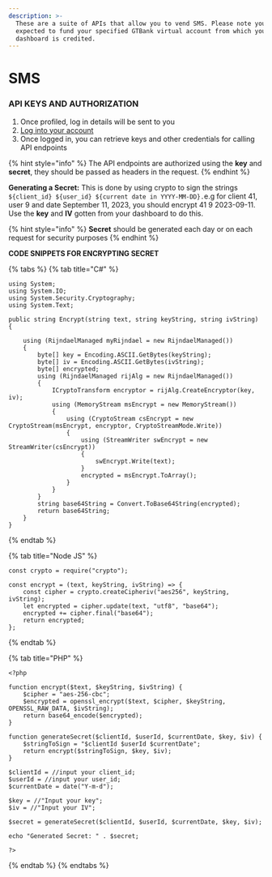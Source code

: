 ```yaml
---
description: >-
  These are a suite of APIs that allow you to vend SMS. Please note you are
  expected to fund your specified GTBank virtual account from which your VAS
  dashboard is credited.
---
```


# SMS

### API KEYS AND AUTHORIZATION

1. Once profiled, log in details will be sent to you
2. [Log into your account ](https://vas.squadco.com/)
3. Once logged in, you can retrieve keys and other credentials for calling API endpoints

{% hint style="info" %}
The API endpoints are authorized using the **key** and **secret**, they should be passed as headers in the request.&#x20;
{% endhint %}

**Generating a Secret:** This is done by using crypto to sign the strings `${client_id} ${user_id} ${current date in YYYY-MM-DD}.`e.g for client 41, user 9 and date September 11, 2023, you should encrypt 41 9 2023-09-11. Use the **key** and **IV**  gotten from your dashboard to do this.

{% hint style="info" %}
&#x20;**Secret** should be generated each day or on each request for security purposes
{% endhint %}

**CODE SNIPPETS FOR ENCRYPTING SECRET**

{% tabs %}
{% tab title="C#" %}
```
using System;
using System.IO;
using System.Security.Cryptography;
using System.Text;

public string Encrypt(string text, string keyString, string ivString)
{

    using (RijndaelManaged myRijndael = new RijndaelManaged())
    {
        byte[] key = Encoding.ASCII.GetBytes(keyString);
        byte[] iv = Encoding.ASCII.GetBytes(ivString);
        byte[] encrypted;
        using (RijndaelManaged rijAlg = new RijndaelManaged())
        {
            ICryptoTransform encryptor = rijAlg.CreateEncryptor(key, iv);
            using (MemoryStream msEncrypt = new MemoryStream())
            {
                using (CryptoStream csEncrypt = new CryptoStream(msEncrypt, encryptor, CryptoStreamMode.Write))
                {
                    using (StreamWriter swEncrypt = new StreamWriter(csEncrypt))
                    {
                        swEncrypt.Write(text);
                    }
                    encrypted = msEncrypt.ToArray();
                }
            }
        }
        string base64String = Convert.ToBase64String(encrypted);
        return base64String;
    }
}

```
{% endtab %}

{% tab title="Node JS" %}
```
const crypto = require("crypto");

const encrypt = (text, keyString, ivString) => {
	const cipher = crypto.createCipheriv("aes256", keyString, ivString);
	let encrypted = cipher.update(text, "utf8", "base64");
	encrypted += cipher.final("base64");
	return encrypted;
};

```
{% endtab %}

{% tab title="PHP" %}
```
<?php
 
function encrypt($text, $keyString, $ivString) {
    $cipher = "aes-256-cbc";
    $encrypted = openssl_encrypt($text, $cipher, $keyString, OPENSSL_RAW_DATA, $ivString);
    return base64_encode($encrypted);
}
 
function generateSecret($clientId, $userId, $currentDate, $key, $iv) {
    $stringToSign = "$clientId $userId $currentDate";
    return encrypt($stringToSign, $key, $iv);
}
 
$clientId = //input your client_id;
$userId = //input your user_id;
$currentDate = date("Y-m-d");
 
$key = //"Input your key";
$iv = //"Input your IV";
 
$secret = generateSecret($clientId, $userId, $currentDate, $key, $iv);
 
echo "Generated Secret: " . $secret;
 
?>
```
{% endtab %}
{% endtabs %}
